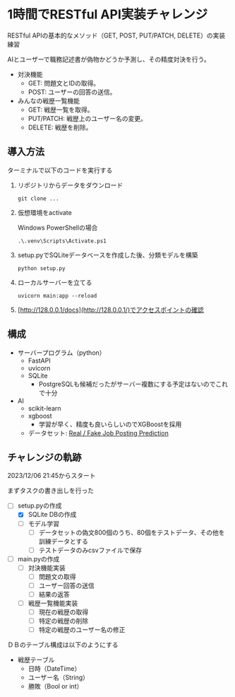 # 1時間でRESTful API実装チャレンジ
RESTful APIの基本的なメソッド（GET, POST, PUT/PATCH, DELETE）の実装練習

AIとユーザーで職務記述書が偽物かどうか予測し、その精度対決を行う。
- 対決機能
  - GET: 問題文とIDの取得。
  - POST: ユーザーの回答の送信。
- みんなの戦歴一覧機能
  - GET: 戦歴一覧を取得。
  - PUT/PATCH: 戦歴上のユーザー名の変更。
  - DELETE: 戦歴を削除。

## 導入方法
ターミナルで以下のコードを実行する
1. リポジトリからデータをダウンロード
    ```terminal
    git clone ...
    ```
2. 仮想環境をactivate

    Windows PowerShellの場合
    ```terminal
    .\.venv\Scripts\Activate.ps1
    ```
3. setup.pyでSQLiteデータベースを作成した後、分類モデルを構築
    ```
    python setup.py
    ```
4. ローカルサーバーを立てる
    ```terminal
    uvicorn main:app --reload
    ```
5. [http://128.0.0.1/docs](http://128.0.0.1/)でアクセスポイントの確認

## 構成
- サーバープログラム（python）
  - FastAPI
  - uvicorn
  - SQLite
    - PostgreSQLも候補だったがサーバー複数にする予定はないのでこれで十分
- AI
  - scikit-learn
  - xgboost
    - 学習が早く、精度も良いらしいのでXGBoostを採用
  - データセット: [Real / Fake Job Posting Prediction](https://www.kaggle.com/datasets/shivamb/real-or-fake-fake-jobposting-prediction)

## チャレンジの軌跡
2023/12/06 21:45からスタート

まずタスクの書き出しを行った
- [ ] setup.pyの作成
  - [x] SQLite DBの作成
  - [ ] モデル学習
    - [ ] データセットの偽文800個のうち、80個をテストデータ、その他を訓練データとする
    - [ ] テストデータのみcsvファイルで保存
- [ ] main.pyの作成
  - [ ] 対決機能実装
    - [ ] 問題文の取得
    - [ ] ユーザー回答の送信
    - [ ] 結果の返答
  - [ ] 戦歴一覧機能実装
    - [ ] 現在の戦歴の取得
    - [ ] 特定の戦歴の削除
    - [ ] 特定の戦歴のユーザー名の修正

ＤＢのテーブル構成は以下のようにする
- 戦歴テーブル
  - 日時（DateTime）
  - ユーザー名（String）
  - 勝敗（Bool or int）